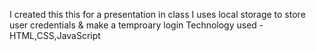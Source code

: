 I created this this for a presentation in class
I uses local storage to store user credentials & make a temproary login 
Technology used - HTML,CSS,JavaScript

